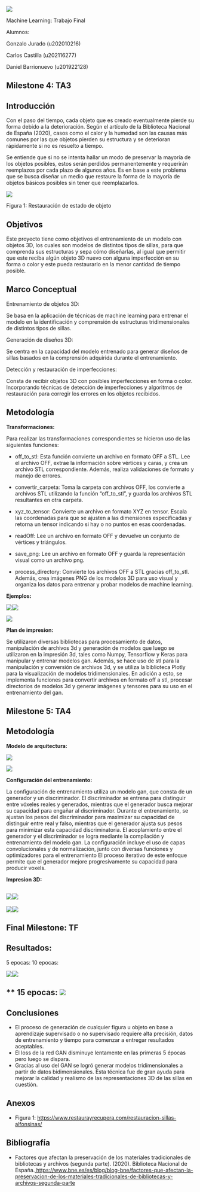 ![](UPC_Logo.png)

Machine Learning: Trabajo Final



Alumnos:

Gonzalo Jurado (u202010216)

Carlos Castilla (u202116277)

Daniel Barrionuevo (u201922128)


## <a name="_2mixulug1yng"></a>**Milestone 4: TA3**
## <a name="_glgqrkg3bvbf"></a>**Introducción**
Con el paso del tiempo, cada objeto que es creado eventualmente pierde su forma debido a la deterioración. Según el artículo de la Biblioteca Nacional de España (2020), casos como el calor y la humedad son las causas más comunes por las que objetos pierden su estructura y se deterioran rápidamente si no es resuelto a tiempo.

Se entiende que si no se intenta hallar un modo de preservar la mayoría de los objetos posibles, estos serán perdidos permanentemente y requerirán reemplazos por cada plazo de algunos años. Es en base a este problema que se busca diseñar un medio que restaure la forma de la mayoría de objetos básicos posibles sin tener que reemplazarlos.

![](Fig_01.png)

Figura 1: Restauración de estado de objeto
##
## <a name="_qol15nkg5gpa"></a><a name="_l9bovzozfof8"></a>**Objetivos**
Este proyecto tiene como objetivos el entrenamiento de un modelo con objetos 3D, los cuales son modelos de distintos tipos de sillas, para que comprenda sus estructuras y sepa cómo diseñarlas, al igual que permitir que este reciba algún objeto 3D nuevo con alguna imperfección en su forma o color y este pueda restaurarlo en la menor cantidad de tiempo posible.

## <a name="_5uo8x6tjds1l"></a>**Marco Conceptual**
Entrenamiento de objetos 3D:

Se basa en la aplicación de técnicas de machine learning para entrenar el modelo en la identificación y comprensión de estructuras tridimensionales de distintos tipos de sillas.

Generación de diseños 3D:

Se centra en la capacidad del modelo entrenado para generar diseños de sillas basados en la comprensión adquirida durante el entrenamiento.

Detección y restauración de imperfecciones:

Consta de recibir objetos 3D con posibles imperfecciones en forma o color. Incorporando técnicas de detección de imperfecciones y algoritmos de restauración para corregir los errores en los objetos recibidos.
## <a name="_64kodnpg1dlu"></a>**Metodología**
**Transformaciones:**

Para realizar las transformaciones correspondientes se hicieron uso de las siguientes funciones:

- off\_to\_stl: Esta función convierte un archivo en formato OFF a STL. Lee el archivo OFF, extrae la información sobre vértices y caras, y crea un archivo STL correspondiente. Además, realiza validaciones de formato y manejo de errores.

- convertir\_carpeta: Toma la carpeta con archivos OFF, los convierte a archivos STL utilizando la función “off\_to\_stl”, y guarda los archivos STL resultantes en otra carpeta.

- xyz\_to\_tensor: Convierte un archivo en formato XYZ en tensor. Escala las coordenadas para que se ajusten a las dimensiones especificadas y retorna un tensor indicando si hay o no puntos en esas coordenadas.

- readOff: Lee un archivo en formato OFF y devuelve un conjunto de vértices y triángulos.

- save\_png: Lee un archivo en formato OFF y guarda la representación visual como un archivo png.

- process\_directory: Convierte los archivos OFF a STL gracias  off\_to\_stl. Además, crea imágenes PNG de los modelos 3D para uso visual y organiza los datos para entrenar y probar modelos de machine learning.

**Ejemplos:**

![](Ej_01.png)![](Ej_02.png)



![](Ej_03.png)


**Plan de impresion:**

Se utilizaron diversas bibliotecas para procesamiento de datos, manipulación de archivos 3d y generación de modelos que luego se utilizaron en la impresión 3d, tales como Numpy, Tensorflow y Keras para manipular y entrenar modelos gan. Además, se hace uso de stl para la manipulación y conversión de archivos 3d, y se utiliza la biblioteca Plotly para la visualización de modelos tridimensionales. En adición a esto, se implementa funciones para convertir archivos en formato off a stl, procesar directorios de modelos 3d y generar imágenes y tensores para su uso en el entrenamiento del gan.
## <a name="_c8w5os3em0q9"></a>**Milestone 5: TA4**
## <a name="_erct085y054v"></a>**Metodología**
**Modelo de arquitectura:**

![](Mod_01.jpeg)

![](Mod_02.jpeg)

**Configuración del entrenamiento:**

La configuración de entrenamiento utiliza un modelo gan, que consta de un generador y un discriminador. El discriminador se entrena para distinguir entre vóxeles reales y generados, mientras que el generador busca mejorar su capacidad para engañar al discriminador. Durante el entrenamiento, se ajustan los pesos del discriminador para maximizar su capacidad de distinguir entre real y falso, mientras que el generador ajusta sus pesos para minimizar esta capacidad discriminatoria. El acoplamiento entre el generador y el discriminador se logra mediante la compilación y entrenamiento del modelo gan. La configuración incluye el uso de capas convolucionales y de normalización, junto con diversas funciones y optimizadores para el entrenamiento El proceso iterativo de este enfoque permite que el generador mejore progresivamente su capacidad para producir voxels.




**Impresion 3D:**
## ![](Imp_01.jpeg)![](Imp_02.jpeg)


![](Imp_03.jpeg)![](Imp_04.jpeg)
##
##





## <a name="_yrqhl3tjyd8o"></a><a name="_5vx0mhjhgf0"></a><a name="_dxpmvbbthslt"></a><a name="_rnhscw4mw0fa"></a>**Final Milestone: TF**
## <a name="_8ecigfkiab5c"></a>**Resultados:**
5 epocas:					10 epocas:

![](Res_01.png)![](Res_02.png)
##
##



##
##

## <a name="_p0vvrs787u2h"></a><a name="_nq01e5cfg2f7"></a><a name="_fdfzdue37111"></a><a name="_6mkp3fp1jyif"></a><a name="_wcc7uvywpwph"></a>**						15 epocas:	![](Aspose.Words.00293efd-8236-4324-bf8c-914a5abe0d0d.014.png)

##
## <a name="_c8cqetugfcyp"></a><a name="_khdoozbcncdy"></a>**Conclusiones**
- El proceso de generación de cualquier figura u objeto en base a aprendizaje supervisado o no supervisado requiere alta precisión, datos de entrenamiento y tiempo para comenzar a entregar resultados aceptables.
- El loss de la red GAN disminuye lentamente en las primeras 5 épocas pero luego se dispara.
- Gracias al uso del GAN se logró generar modelos tridimensionales a partir de datos bidimensionales. Esta técnica fue de gran ayuda para mejorar la calidad y realismo de las representaciones 3D de las sillas en cuestión.
## <a name="_sl7w3z13wivm"></a>**Anexos**
- Figura 1: <https://www.restaurayrecupera.com/restauracion-sillas-alfonsinas/>

## <a name="_3w9na0j5coet"></a>**Bibliografía**
- Factores que afectan la preservación de los materiales tradicionales de bibliotecas y archivos (segunda parte). (2020). Biblioteca Nacional de España.[ ](https://www.bne.es/es/blog/blog-bne/factores-que-afectan-la-preservacion-de-los-materiales-tradicionales-de-bibliotecas-y-archivos-segunda-parte)<https://www.bne.es/es/blog/blog-bne/factores-que-afectan-la-preservacion-de-los-materiales-tradicionales-de-bibliotecas-y-archivos-segunda-parte>
